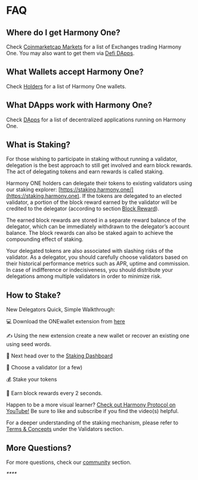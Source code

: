 # FAQ

## Where do I get Harmony One?

Check [Coinmarketcap Markets](https://coinmarketcap.com/currencies/harmony/markets/) for a list of Exchanges trading Harmony One. You may also want to get them via [Defi DApps](../dapps/dexes/).

## What Wallets accept Harmony One?

Check [Holders](../../network/wallets/) for a list of Harmony One wallets.

## What DApps work with Harmony One?

Check [DApps](../dapps/) for a list of decentralized applications running on Harmony One.

## What is Staking?

For those wishing to participate in staking without running a validator, delegation is the best approach to still get involved and earn block rewards. The act of delegating tokens and earn rewards is called staking. 

Harmony ONE holders can delegate their tokens to existing validators using our staking explorer: [https://staking.harmony.one/](https://staking.harmony.one). If the tokens are delegated to an elected validator, a portion of the block reward earned by the validator will be credited to the delegator (according to section [Block Reward](../../network/validators/definitions/block-reward.md)).

The earned block rewards are stored in a separate reward balance of the delegator, which can be immediately withdrawn to the delegator’s account balance. The block rewards can also be staked again to achieve the compounding effect of staking.

Your delegated tokens are also associated with slashing risks of the validator. As a delegator, you should carefully choose validators based on their historical performance metrics such as APR, uptime and commission. In case of indifference or indecisiveness, you should distribute your delegations among multiple validators in order to minimize risk.

## How to Stake?

New Delegators Quick, Simple Walkthrough:

💻 Download the ONEwallet extension from [here](../../network/wallets/browser-extensions-wallets/one-wallet.md)

✍️ Using the new extension create a new wallet or recover an existing one using seed words.

🎯 Next head over to the [Staking Dashboard](https://staking.harmony.one)

👀 Choose a validator (or a few)

💰 Stake your tokens

🤑 Earn block rewards every 2 seconds.

Happen to be a more visual learner?  [Check out Harmony Protocol on YouTube!](https://www.youtube.com/watch?v=FpjbGZqrzYQ\&list=PLAzkb1vJXQOR3ZEl25MKiz5-CMw6xVkaW)  Be sure to like and subscribe if you find the video(s) helpful.

For a deeper understanding of the staking mechanism, please refer to [Terms & Concepts](https://docs.harmony.one/home/validators/definitions) under the Validators section.

## More Questions?

For more questions, check our [community](../community.md) section.



_****_

 

 













